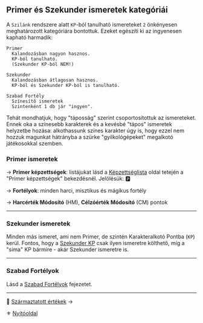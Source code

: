 ## Primer és Szekunder ismeretek kategóriái

A `Szilánk` rendszere alatt `KP`-ból tanulható ismereteket `2` önkényesen meghatározott kategóriára bontottuk. Ezeket egészíti ki az ingyenesen kapható harmadik:

```
Primer
  Kalandozásban nagyon hasznos.
  KP-ból tanulható.
  (Szekunder KP-ból NEM!)

Szekunder
  Kalandozásban átlagosan hasznos.
  KP-ból és Szekunder KP-ból is tanulható.

Szabad Fortély
  Színesítő ismeretek
  Szintenként 1 db jár "ingyen".
```

Tehát mondhatjuk, hogy "táposság" szerint csoportosítottuk az ismereteket. Ennek oka a színesebb karakterek és a kevésbé "tápos" ismeretek helyzetbe hozása: alkothassunk színes karakter úgy is, hogy ezzel nem hozzuk magunkat hátrányba a szürke "gyilkológépeket" megalkotó játékosokkal szemben.

### Primer ismeretek

→ **Primer képzettségek**: listájukat lásd a [Képzettséglista](030_01_kepzettseglista.md) oldal tetején a "Primer képzettségek" bekezdésnél. Jelölésük: 🅿️

→ **Fortélyok**: minden harci, misztikus és mágikus fortély

→ **Harcérték Módosító** (HM), **Célzóérték Módosító** (CM) pontok

---
### Szekunder ismeretek

Minden más ismeret, ami nem Primer, de szintén Karakteralkotó Pontba (`KP`) kerül. Fontos, hogy a [Szekunder KP](010_07_kp.md#karakteralkotó-pontok-kp) csak ilyen ismeretre költhető, míg a "sima" KP bármire - akár Szekunder ismeretre is.

---
### Szabad Fortélyok

Lásd a [Szabad Fortélyok](042_szabad_fortelyok.md) fejezetet.

---

🔗 [Származtatott értékek](010_10_00_szarmaztatott_ertekek.md) →

⚜️ [Nyitóoldal](start.md#1-karakteralkot%C3%A1s)
